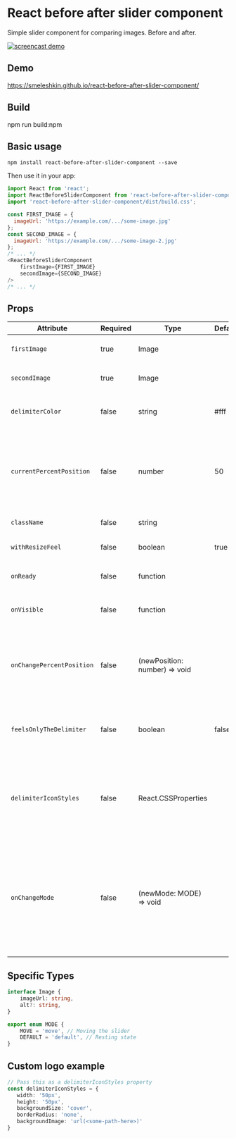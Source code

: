 # React before after slider component
Simple slider component for comparing images. Before and after.

[![screencast demo](./screencast.gif)](./screencast.gif)

## Demo
https://smeleshkin.github.io/react-before-after-slider-component/
## Build
npm run build:npm
## Basic usage
```
npm install react-before-after-slider-component --save
```

Then use it in your app:
```js
import React from 'react';
import ReactBeforeSliderComponent from 'react-before-after-slider-component';
import 'react-before-after-slider-component/dist/build.css';

const FIRST_IMAGE = {
  imageUrl: 'https://example.com/.../some-image.jpg'
};
const SECOND_IMAGE = {
  imageUrl: 'https://example.com/.../some-image-2.jpg'
};
/* ... */
<ReactBeforeSliderComponent
    firstImage={FIRST_IMAGE}
    secondImage={SECOND_IMAGE}
/>
/* ... */
```
## Props

| Attribute                 | Required                         | Type                          | Default | Description   |
|---------------------------|----------------------------------|-------------------------------|---------|-------------------------------|
| `firstImage`              | true                             | Image                         |         | Image object with source url. |
| `secondImage`             | true                             | Image                         |         | Image object with source url. |
| `delimiterColor`          | false                            | string                        | #fff    | Custom delimiter background color. |
| `currentPercentPosition`  | false                            | number                        | 50      | Start delimiter position. Or also the current position, if it will change in parent. |
| `className`               | false                            | string                        |         | Custom classname. |
| `withResizeFeel`          | false                            | boolean                       | true    | Feeling to window resizing. |
| `onReady`                 | false                            | function                      |         | On slider ready callback. |
| `onVisible`               | false                            | function                      |         | On slider visible in viewport callback. |
| `onChangePercentPosition` | false                            | (newPosition: number) => void |         | On delimiter position update callback. Has new position parameter. |
| `feelsOnlyTheDelimiter`   | false                            | boolean                       | false   | Only the separator feels clicks. Not any zone of the component. |
| `delimiterIconStyles`     | false                            | React.CSSProperties           |         | Custom styles of delimiter icon. E.g. for a logo. See "Custom logo example". |
| `onChangeMode`            | false                            | (newMode: MODE) => void       |         | Callback when the slider mode changes. Can be used to disable page scrolling on touch devices while sliding. |

## Specific Types

```ts
interface Image {
    imageUrl: string,
    alt?: string,
}

export enum MODE {
    MOVE = 'move', // Moving the slider
    DEFAULT = 'default', // Resting state
}
```

## Custom logo example
```ts
// Pass this as a delimiterIconStyles property
const delimiterIconStyles = {
   width: '50px',
   height: '50px',
   backgroundSize: 'cover',
   borderRadius: 'none',
   backgroundImage: 'url(<some-path-here>)'
}

```
